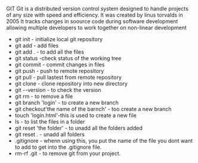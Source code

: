 GIT
Git is a distributed version control system designed to handle projects of any size with speed and efficiency.
It was created by linus torvalds in 2005
It tracks changes in soource code during software development allowing multiple developers to work together on non-linear development 

- git init - initialize local git repository
- git add <file> - add files
- git add . - to add all the files 
- git status -check status of the working tree
- git commit - commit changes in files
- git push - push to remote repository
- git pull - pull lastest from remote repository
- git clone - clone repository into new directory 
- git --version - to check the version 
- git rm - to remove a file
- git branch 'login' - to create a new branch 
- git checkout'the name of the barnch' - too create a new branch 
- touch 'login.html'-this is used to create a new file
- ls - to list the files in a folder 
- git reset 'the folder' - to unadd all the folders added 
- git reset . - unadd all folders 
- .gitignore - whenn using this, you put the name of the file you dont want to add to get into the .gitignore file.
- rm-rf .git - to remove git from your project.                                 
